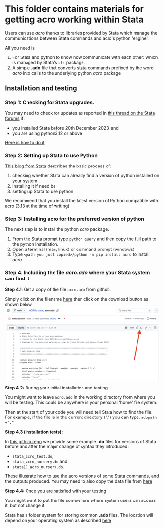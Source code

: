 # This folder contains materials for getting acro working within Stata

Users can use *acro* thanks to libraries provided by Stata which manage the communications between Stata commands and acro's python 'engine'.

All you need is

1. For Stata and python to know how communicate with each other: which is managed by Stata's ```sfi``` package.
2. A simple **.ado** file that converts stata commands prefixed by the word *acro* into calls to the underlying python *acro* package

## Installation and testing

### Step 1: Checking for Stata upgrades.

You may need to check for updates as reported in
[this thread on the Stata forums](https://www.statalist.org/forums/forum/general-stata-discussion/general/1731732-bug-in-python-indentation)
if:

- you installed Stata before 20th December 2023, and
- you are using python3.12 or above

[Here is how to do it](https://www.stata.com/support/updates/stata18.html#:~:text=If%20you%20are%20using%20Stata,from%20within%20Stata%2C%20see%20below.)


### Step 2: Setting up Stata to use Python
[This blog from Stata](https://blog.stata.com/2020/08/18/stata-python-integration-part-1-setting-up-stata-to-use-python/)
describes the basic process of:

1. checking whether Stata can already find a version of python installed on your system
2. installing it if need be
3. setting up Stata to use python

We recommend that you install the latest version of Python compatible with acro (3.13 at the time of writing)


### Step 3: Installing acro for the preferred version of python

The next step is to install the python *acro* package.

1. From the Stata prompt type ```python query``` and then copy the full path to the python installation.
2. Open a terminal (mac, linux) or command prompt (windows)
3. Type ```<path you just copied>/python -m pip install acro``` to install *acro*

### Step 4. Including the file *acro.ado* where your Stata system can find it

**Step 4.1**: Get a copy of the file ```acro.ado``` from github.

Simply click on the filename [here](https://github.com/AI-SDC/ACRO/blob/main/stata/acro.ado)
then click on the download button as shown below
![how_to_download](download_acro-ado-file.png)


**Step 4.2:** During your initial installation and testing

You might want to leave ```acro.ado``` in the working directory from where you will be testing.
This could be anywhere is your personal 'home' file system.

Then at the start of your code you will need tell Stata how to find the file.
For example, if the file is in the current directory (".") you can type:
```adopath +"."```


**Step 4.3 (installation tests):**

In [this github repo](https://github.com/AI-SDC/ACRO/tree/main/stata)
we provide some example **.do** files for  versions of Stata
before and after the major change of syntax they introduced:

- ```stata_acro_test.do```,
- ```stata_acro_nursery.do```  and
- ```stata17_acro_nursery.do```.

These illustrate how to use the acro versions of some Stata commands,
and the outputs produced.
You may need to also copy the data file from [here](https://github.com/AI-SDC/ACRO/tree/main/data)

**Step 4.4:** Once you are satisfied with your testing

You might want to put the file somewhere where system users can access it, but not change it.

Stata has a folder system for storing common **.ado** files.
The location will depend  on your operating system as described [here](https://www.stata.com/manuals13/u17.pdf)
